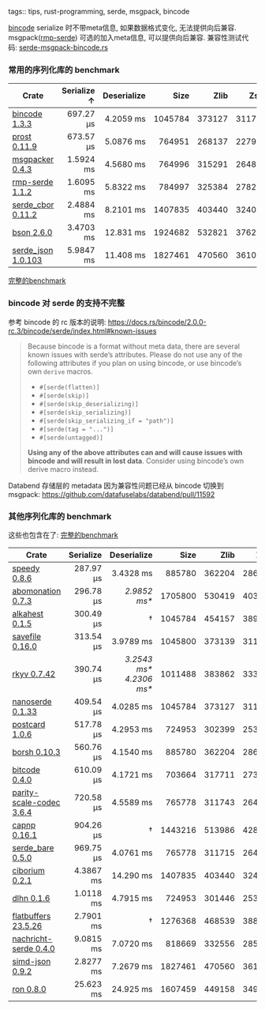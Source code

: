 tags:: tips, rust-programming, serde, msgpack, bincode


[bincode][] serialize 时不带meta信息, 如果数据格式变化, 无法提供向后兼容.
msgpack([rmp-serde][]) 可选的加入meta信息, 可以提供向后兼容.
兼容性测试代码: [serde-msgpack-bincode.rs](../rust-playground/src/bin/serde-msgpack-bincode.rs)


### 常用的序列化库的 benchmark


| Crate                            | Serialize ↑ | Deserialize | Size    | Zlib   | Zstd   |
|---                               |--:          |--:          |--:      |--:     |--:     |
| [bincode 1.3.3][bincode]         | 697.27 µs   | 4.2059 ms   | 1045784 | 373127 | 311761 |
| [prost 0.11.9][prost]            | 673.57 µs   | 5.0876 ms   | 764951  | 268137 | 227947 |
| [msgpacker 0.4.3][msgpacker]     | 1.5924 ms   | 4.5680 ms   | 764996  | 315291 | 264898 |
| [rmp-serde 1.1.2][rmp-serde]     | 1.6095 ms   | 5.8322 ms   | 784997  | 325384 | 278219 |
| [serde_cbor 0.11.2][serde_cbor]  | 2.4884 ms   | 8.2101 ms   | 1407835 | 403440 | 324081 |
| [bson 2.6.0][bson]               | 3.4703 ms   | 12.831 ms   | 1924682 | 532821 | 376270 |
| [serde_json 1.0.103][serde_json] | 5.9847 ms   | 11.408 ms   | 1827461 | 470560 | 361090 |

[完整的benchmark](https://github.com/djkoloski/rust_serialization_benchmark)

### bincode 对 serde 的支持不完整

参考 bincode 的 rc 版本的说明:
https://docs.rs/bincode/2.0.0-rc.3/bincode/serde/index.html#known-issues

> Because bincode is a format without meta data, there are several known issues
> with serde’s attributes. Please do not use any of the following attributes if
> you plan on using bincode, or use bincode’s own `derive` macros.
> 
> - `#[serde(flatten)]`
> - `#[serde(skip)]`
> - `#[serde(skip_deserializing)]`
> - `#[serde(skip_serializing)]`
> - `#[serde(skip_serializing_if = "path")]`
> - `#[serde(tag = "...")]`
> - `#[serde(untagged)]`
> 
> **Using any of the above attributes can and will cause issues with bincode and
> will result in lost data**. Consider using bincode’s own derive macro instead.

Databend 存储层的 metadata 因为兼容性问题已经从 bincode 切换到 msgpack:
https://github.com/datafuselabs/databend/pull/11592

### 其他序列化库的 benchmark

这些也包含在了: [完整的benchmark](https://github.com/djkoloski/rust_serialization_benchmark)

| Crate                                          | Serialize | Deserialize                                                                                                    | Size    | Zlib   | Zstd   |
|---                                             |--:        |--:                                                                                                             |--:      |--:     |--:     |
| [speedy 0.8.6][speedy]                         | 287.97 µs | 3.4328 ms                                                                                                      | 885780  | 362204 | 286514 |
| [abomonation 0.7.3][abomonation]               | 296.78 µs | <span title="unvalidated">*2.9852 ms\**</span>                                                                 | 1705800 | 530419 | 403304 |
| [alkahest 0.1.5][alkahest]                     | 300.49 µs | †                                                                                                              | 1045784 | 454157 | 389424 |
| [savefile 0.16.0][savefile]                    | 313.54 µs | 3.9789 ms                                                                                                      | 1045800 | 373139 | 311755 |
| [rkyv 0.7.42][rkyv]                            | 390.74 µs | <span title="unvalidated">*3.2543 ms\**</span> <span title="validated upfront with error">*4.2306 ms\**</span> | 1011488 | 383862 | 333545 |
| [nanoserde 0.1.33][nanoserde]                  | 409.54 µs | 4.0285 ms                                                                                                      | 1045784 | 373127 | 311761 |
| [postcard 1.0.6][postcard]                     | 517.78 µs | 4.2953 ms                                                                                                      | 724953  | 302399 | 253747 |
| [borsh 0.10.3][borsh]                          | 560.76 µs | 4.1540 ms                                                                                                      | 885780  | 362204 | 286514 |
| [bitcode 0.4.0][bitcode]                       | 610.09 µs | 4.1721 ms                                                                                                      | 703664  | 317711 | 273622 |
| [parity-scale-codec 3.6.4][parity-scale-codec] | 720.58 µs | 4.5589 ms                                                                                                      | 765778  | 311743 | 264518 |
| [capnp 0.16.1][capnp]                          | 904.26 µs | †                                                                                                              | 1443216 | 513986 | 428649 |
| [serde_bare 0.5.0][serde_bare]                 | 969.75 µs | 4.0761 ms                                                                                                      | 765778  | 311715 | 264630 |
| [ciborium 0.2.1][ciborium]                     | 4.3867 ms | 14.290 ms                                                                                                      | 1407835 | 403440 | 324081 |
| [dlhn 0.1.6][dlhn]                             | 1.0118 ms | 4.7915 ms                                                                                                      | 724953  | 301446 | 253629 |
| [flatbuffers 23.5.26][flatbuffers]             | 2.7901 ms | †                                                                                                              | 1276368 | 468539 | 388832 |
| [nachricht-serde 0.4.0][nachricht-serde]       | 9.0815 ms | 7.0720 ms                                                                                                      | 818669  | 332556 | 285514 |
| [simd-json 0.9.2][simd-json]                   | 2.8277 ms | 7.2679 ms                                                                                                      | 1827461 | 470560 | 361090 |
| [ron 0.8.0][ron]                               | 25.623 ms | 24.925 ms                                                                                                      | 1607459 | 449158 | 349713 |




[abomonation]: https://crates.io/crates/abomonation/0.7.3
[alkahest]: https://crates.io/crates/alkahest/0.1.5
[bincode]: https://crates.io/crates/bincode/1.3.3
[bitcode]: https://crates.io/crates/bitcode/0.4.0
[borsh]: https://crates.io/crates/borsh/0.10.3
[bson]: https://crates.io/crates/bson/2.6.0
[capnp]: https://crates.io/crates/capnp/0.16.1
[ciborium]: https://crates.io/crates/ciborium/0.2.1
[dlhn]: https://crates.io/crates/dlhn/0.1.6
[flatbuffers]: https://crates.io/crates/flatbuffers/23.5.26
[msgpacker]: https://crates.io/crates/msgpacker/0.4.3
[nachricht-serde]: https://crates.io/crates/nachricht-serde/0.4.0
[nanoserde]: https://crates.io/crates/nanoserde/0.1.33
[parity-scale-codec]: https://crates.io/crates/parity-scale-codec/3.6.4
[postcard]: https://crates.io/crates/postcard/1.0.6
[prost]: https://crates.io/crates/prost/0.11.9
[rkyv]: https://crates.io/crates/rkyv/0.7.42
[rmp-serde]: https://crates.io/crates/rmp-serde/1.1.2
[ron]: https://crates.io/crates/ron/0.8.0
[savefile]: https://crates.io/crates/savefile/0.16.0
[serde_bare]: https://crates.io/crates/serde_bare/0.5.0
[serde_cbor]: https://crates.io/crates/serde_cbor/0.11.2
[serde_json]: https://crates.io/crates/serde_json/1.0.103
[simd-json]: https://crates.io/crates/simd-json/0.9.2
[speedy]: https://crates.io/crates/speedy/0.8.6
